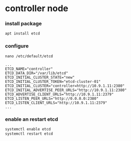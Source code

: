 # controller node
### install package
```bash
apt install etcd
```

### configure
```
nano /etc/default/etcd

...
ETCD_NAME="controller"
ETCD_DATA_DIR="/var/lib/etcd"
ETCD_INITIAL_CLUSTER_STATE="new"
ETCD_INITIAL_CLUSTER_TOKEN="etcd-cluster-01"
ETCD_INITIAL_CLUSTER="controller=http://10.9.1.11:2380"
ETCD_INITIAL_ADVERTISE_PEER_URLS="http://10.9.1.11:2380"
ETCD_ADVERTISE_CLIENT_URLS="http://10.9.1.11:2379"
ETCD_LISTEN_PEER_URLS="http://0.0.0.0:2380"
ETCD_LISTEN_CLIENT_URLS="http://10.9.1.11:2379"
...
```

### enable an restart etcd
```bash
systemctl enable etcd
systemctl restart etcd
```
